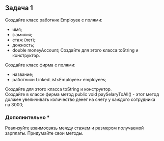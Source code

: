 
## Задача 1

Создайте класс работник Employee с полями:
 - имя;
 - фамилия;
 - стаж (лет);
 - дожность;
 - double moneyAccount;
Создайте для этого класса toString и конструктор. 

Создайте класс фирма с полями:
- название;
- работники LinkedList\<Employee\> employees;

Создайте для этого класса toString и конструктор.  
Создайте в классе фирма метод public void paySelaryToAll() - этот метод должен увеличивать количество денег на счету у каждого сотрудника на 3000;

### Дополнительно *
Реализуйте взаимосвязь между стажем и размером получаемой зарплаты.
Придумайте свои методы.